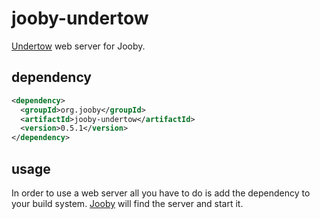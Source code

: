 # jooby-undertow

[Undertow](http://undertow.io/) web server for Jooby.

## dependency

```xml
<dependency>
  <groupId>org.jooby</groupId>
  <artifactId>jooby-undertow</artifactId>
  <version>0.5.1</version>
</dependency>
```

## usage

In order to use a web server all you have to do is add the dependency to your build system.
[Jooby](/) will find the server and start it.



